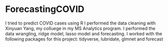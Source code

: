 # ForecastingCOVID
I tried to predict COVID cases using R
I performed the data cleaning with Xinyuan Yang, my colluege in my MS Analytics program.
I performed the data wrangling, ridge model, lasso model and forecasting.
I worked with the following packages for this project: tidyverse, lubridate, glmnet and forecast 
